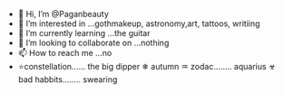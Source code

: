 - 👋 Hi, I’m @Paganbeauty
- 👀 I’m interested in ...gothmakeup, astronomy,art, tattoos, writiing
- 🌱 I’m currently learning ...the guitar
- 💞️ I’m looking to collaborate on ...nothing
- 📫 How to reach me ...no
- ⭐constellation......  the big dipper
❄ autumn
♒ zodac........ aquarius
 ☣ bad habbits........ swearing

